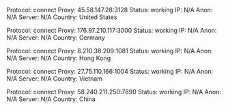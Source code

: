 Protocol: connect
Proxy: 45.58.147.28:3128
Status: working
IP: N/A
Anon: N/A
Server: N/A
Country: United States

Protocol: connect
Proxy: 176.97.210.117:3000
Status: working
IP: N/A
Anon: N/A
Server: N/A
Country: Germany

Protocol: connect
Proxy: 8.210.38.209:1081
Status: working
IP: N/A
Anon: N/A
Server: N/A
Country: Hong Kong

Protocol: connect
Proxy: 27.75.110.166:1004
Status: working
IP: N/A
Anon: N/A
Server: N/A
Country: Vietnam

Protocol: connect
Proxy: 58.240.211.250:7890
Status: working
IP: N/A
Anon: N/A
Server: N/A
Country: China

